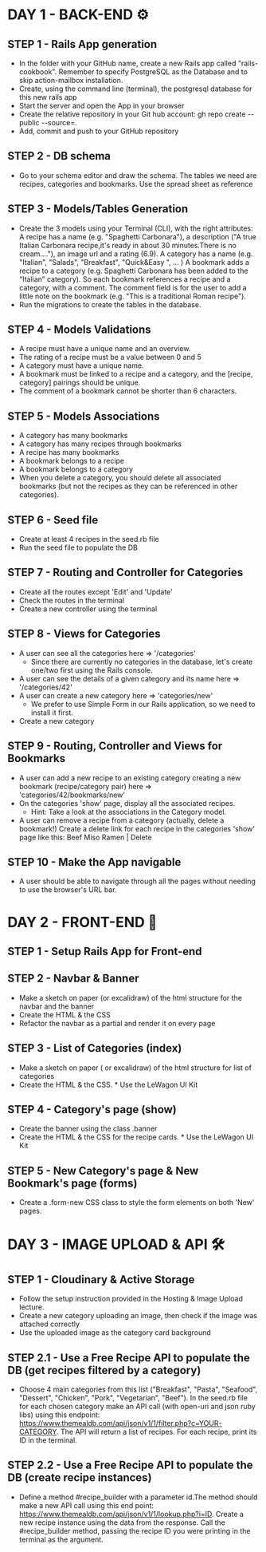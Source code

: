 # DAY 1 - BACK-END ⚙️

## STEP 1 - Rails App generation
- In the folder with your GitHub name, create a new Rails app called "rails-cookbook".
  Remember to specify PostgreSQL as the Database and to skip action-mailbox installation.
- Create, using the command line (terminal), the postgresql database for this new rails app
- Start the server and open the App in your browser
- Create the relative repository in your Git hub account: gh repo create --public --source=.
- Add, commit and push to your GitHub repository

## STEP 2 - DB schema
- Go to your schema editor and draw the schema. The tables we need are recipes, categories and bookmarks.
  Use the spread sheet as reference

## STEP 3 - Models/Tables Generation
- Create the 3 models using your Terminal (CLI), with the right attributes:
  A recipe has a name (e.g. "Spaghetti Carbonara"), a description ("A true Italian Carbonara recipe,it's ready in about 30 minutes.There is no cream...."), an image url and a rating (6.9).
  A category has a name (e.g. "Italian", "Salads", "Breakfast", "Quick&Easy ", … )
  A bookmark adds a recipe to a category (e.g. Spaghetti Carbonara has been added to the “Italian” category). So each bookmark references a recipe and a category, with a comment. The comment field is for the user to add a little note on the bookmark (e.g. "This is a traditional Roman recipe").
- Run the migrations to create the tables in the database.

## STEP 4 - Models Validations
- A recipe must have a unique name and an overview.
- The rating of a recipe must be a value between 0 and 5
- A category must have a unique name.
- A bookmark must be linked to a recipe and a category, and the [recipe, category] pairings should be unique.
- The comment of a bookmark cannot be shorter than 6 characters.

## STEP 5 - Models Associations
- A category has many bookmarks
- A category has many recipes through bookmarks
- A recipe has many bookmarks
- A bookmark belongs to a recipe
- A bookmark belongs to a category
- When you delete a category, you should delete all associated bookmarks
  (but not the recipes as they can be referenced in other categories).

## STEP 6 - Seed file
- Create at least 4 recipes in the seed.rb file
- Run the seed file to populate the DB

## STEP 7 - Routing and Controller for Categories
- Create all the routes except 'Edit' and 'Update'
- Check the routes in the terminal
- Create a new controller using the terminal

## STEP 8 - Views for Categories
- A user can see all the categories here => '/categories'
  * Since there are currently no categories in the database, let's create one/two first using the Rails console.
- A user can see the details of a given category and its name here => '/categories/42'
- A user can create a new category here => 'categories/new'
  * We prefer to use Simple Form in our Rails application, so we need to install it first.
- Create a new category

## STEP 9 - Routing, Controller and Views for Bookmarks
- A user can add a new recipe to an existing category creating a new bookmark (recipe/category pair)
  here => 'categories/42/bookmarks/new'
- On the categories 'show' page, display all the associated recipes.
  * Hint: Take a look at the associations in the Category model.
- A user can remove a recipe from a category (actually, delete a bookmark!)
  Create a delete link for each recipe in the categories 'show' page like this: Beef Miso Ramen | Delete

## STEP 10 - Make the App navigable
- A user should be able to navigate through all the pages without needing to use the browser's URL bar.


# DAY 2 - FRONT-END 🎨

## STEP 1 - Setup Rails App for Front-end

## STEP 2 - Navbar & Banner
- Make a sketch on paper (or excalidraw) of the html structure for the navbar and the banner
- Create the HTML & the CSS
- Refactor the navbar as a partial and render it on every page

## STEP 3 - List of Categories (index)
- Make a sketch on paper ( or excalidraw) of the html structure for list of categories
- Create the HTML & the CSS. * Use the LeWagon UI Kit

## STEP 4 - Category's page (show)
- Create the banner using the class .banner
- Create the HTML & the CSS for the recipe cards. * Use the LeWagon UI Kit

## STEP 5 - New Category's page & New Bookmark's page (forms)
- Create a .form-new CSS class to style the form elements on both 'New' pages.


# DAY 3 - IMAGE UPLOAD & API 🛠

## STEP 1 - Cloudinary &  Active Storage
- Follow the setup instruction provided in the Hosting & Image Upload lecture.
- Create a new category uploading an image, then check if the image was attached correctly
- Use the uploaded image as the category card background

## STEP 2.1 - Use a Free Recipe API to populate the DB (get recipes filtered by a category)
- Choose 4 main categories from this list ("Breakfast", "Pasta", "Seafood", "Dessert", "Chicken", "Pork", "Vegetarian", "Beef"). In the seed.rb file for each chosen category make an API call (with open-uri and json ruby libs) using this endpoint: https://www.themealdb.com/api/json/v1/1/filter.php?c=YOUR-CATEGORY. The API will return a list of recipes. For each recipe, print its ID in the terminal.

## STEP 2.2 - Use a Free Recipe API to populate the DB (create recipe instances)
- Define a method #recipe_builder with a parameter id.The method should make a new API call using this end point: https://www.themealdb.com/api/json/v1/1/lookup.php?i=ID. Create a new recipe instance using the data from the response. Call the #recipe_builder method, passing the recipe ID you were printing in the terminal as the argument.
